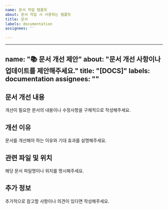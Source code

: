 ```yaml
---
name: 문서 작업 템플릿
about: 문서 작업 시 사용하는 템플릿
title: 문서
labels: documentation
assignees: ''

---
```


---
name: "📚 문서 개선 제안"
about: "문서 개선 사항이나 업데이트를 제안해주세요."
title: "[DOCS]"
labels: documentation
assignees: ""
---

## 문서 개선 내용
개선이 필요한 문서의 내용이나 수정사항을 구체적으로 작성해주세요.

## 개선 이유
문서를 개선해야 하는 이유와 기대 효과를 설명해주세요.

## 관련 파일 및 위치
해당 문서 파일명이나 위치를 명시해주세요.

## 추가 정보
추가적으로 참고할 사항이나 의견이 있다면 작성해주세요.

